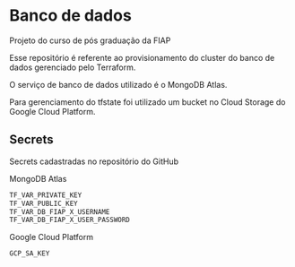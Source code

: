 # Banco de dados
Projeto do curso de pós graduação da FIAP

Esse repositório é referente ao provisionamento do cluster do banco de dados gerenciado pelo Terraform.
<p>O serviço de banco de dados utilizado é o MongoDB Atlas.</p>
<p>Para gerenciamento do tfstate foi utilizado um bucket no Cloud Storage do Google Cloud Platform.</p>

## Secrets
Secrets cadastradas no repositório do GitHub

MongoDB Atlas
```bash
TF_VAR_PRIVATE_KEY
TF_VAR_PUBLIC_KEY
TF_VAR_DB_FIAP_X_USERNAME
TF_VAR_DB_FIAP_X_USER_PASSWORD
```

Google Cloud Platform
```bash
GCP_SA_KEY
```
